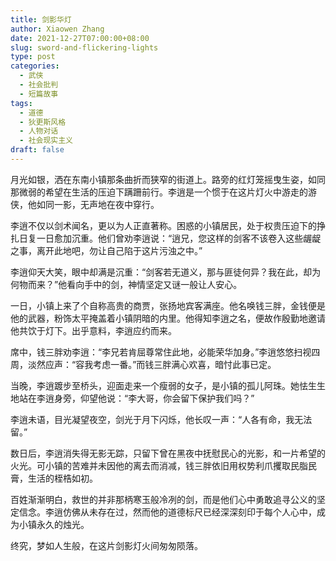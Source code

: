 ```yaml
---
title: 剑影华灯
author: Xiaowen Zhang
date: 2021-12-27T07:00:00+08:00
slug: sword-and-flickering-lights
type: post
categories:
  - 武侠
  - 社会批判
  - 短篇故事
tags:
  - 道德
  - 狄更斯风格
  - 人物对话
  - 社会现实主义
draft: false
---
```


月光如银，洒在东南小镇那条曲折而狭窄的街道上。路旁的红灯笼摇曳生姿，如同那微弱的希望在生活的压迫下蹒跚前行。李逍是一个惯于在这片灯火中游走的游侠，他如同一影，无声地在夜中穿行。

李逍不仅以剑术闻名，更以为人正直著称。困惑的小镇居民，处于权贵压迫下的挣扎日复一日愈加沉重。他们曾劝李逍说：“逍兄，您这样的剑客不该卷入这些龌龊之事，离开此地吧，勿让自己陷于这片污浊之中。”

李逍仰天大笑，眼中却满是沉重：“剑客若无道义，那与匪徒何异？我在此，却为何物而来？”他看向手中的剑，神情坚定又谜一般让人安心。

一日，小镇上来了个自称高贵的商贾，张扬地宾客满座。他名唤钱三胖，金钱便是他的武器，粉饰太平掩盖着小镇阴暗的内里。他得知李逍之名，便故作殷勤地邀请他共饮于灯下。出乎意料，李逍应约而来。

席中，钱三胖劝李逍：“李兄若肯屈尊常住此地，必能荣华加身。”李逍悠悠扫视四周，淡然应声：“容我考虑一番。”而钱三胖满心欢喜，暗忖此事已定。

当晚，李逍踱步至桥头，迎面走来一个瘦弱的女子，是小镇的孤儿阿珠。她怯生生地站在李逍身旁，仰望他说：“李大哥，你会留下保护我们吗？”

李逍未语，目光凝望夜空，剑光于月下闪烁，他长叹一声：“人各有命，我无法留。”

数日后，李逍消失得无影无踪，只留下曾在黑夜中抚慰民心的光影，和一片希望的火光。可小镇的苦难并未因他的离去而消减，钱三胖依旧用权势利爪攫取民脂民膏，生活的桎梏如初。

百姓渐渐明白，救世的并非那柄寒玉般冷冽的剑，而是他们心中勇敢追寻公义的坚定信念。李逍仿佛从未存在过，然而他的道德标尺已经深深刻印于每个人心中，成为小镇永久的烛光。

终究，梦如人生般，在这片剑影灯火间匆匆陨落。
